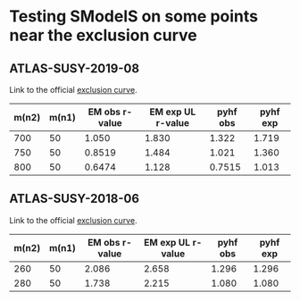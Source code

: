 # Testing SModelS on some points near the exclusion curve

## ATLAS-SUSY-2019-08
Link to the official [exclusion curve](https://atlas.web.cern.ch/Atlas/GROUPS/PHYSICS/PAPERS/SUSY-2019-08/fig_06.png).

| m(n2) | m(n1) | EM obs r-value | EM exp UL r-value | pyhf obs | pyhf exp |
|-------|-------|----------------|-------------------|----------|----------|
| 700   | 50    | 1.050          | 1.830             | 1.322    | 1.719    |
| 750   | 50    | 0.8519         | 1.484             | 1.021    | 1.360    |
| 800   | 50    | 0.6474         | 1.128             | 0.7515   | 1.013    |

## ATLAS-SUSY-2018-06
Link to the official [exclusion curve](https://atlas.web.cern.ch/Atlas/GROUPS/PHYSICS/PAPERS/SUSY-2018-06/figaux_12a.png).

| m(n2) | m(n1) | EM obs r-value | EM exp UL r-value | pyhf obs | pyhf exp |
|-------|-------|----------------|-------------------|----------|----------|
| 260   | 50    | 2.086          | 2.658             | 1.296    | 1.296    |
| 280   | 50    | 1.738          | 2.215             | 1.080    | 1.080    |
